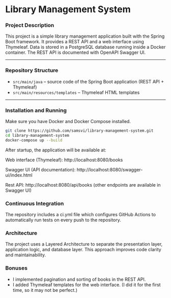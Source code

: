 # Library Management System

### Project Description
This project is a simple library management application built with the Spring Boot framework. It provides a REST API and a web interface using Thymeleaf. Data is stored in a PostgreSQL database running inside a Docker container. The REST API is documented with OpenAPI Swagger UI.

---

### Repository Structure
- `src/main/java` – source code of the Spring Boot application (REST API + Thymeleaf)
- `src/main/resources/templates` – Thymeleaf HTML templates

---

### Installation and Running

Make sure you have Docker and Docker Compose installed.

```bash
git clone https://github.com/samsvi/library-management-system.git
cd library-management-system
docker-compose up --build
```

After startup, the application will be available at:

Web interface (Thymeleaf): http://localhost:8080/books

Swagger UI (API documentation): http://localhost:8080/swagger-ui/index.html

Rest API: http://localhost:8080/api/books (other endpoints are available in Swagger UI)

### Continuous Integration
The repository includes a ci.yml file which configures GitHub Actions to automatically run tests on every push to the repository.

### Architecture
The project uses a Layered Architecture to separate the presentation layer, application logic, and database layer. This approach improves code clarity and maintainability.

### Bonuses
- I implemented pagination and sorting of books in the REST API.
- I added Thymeleaf templates for the web interface. (I did it for the first time, so it may not be perfect.)

